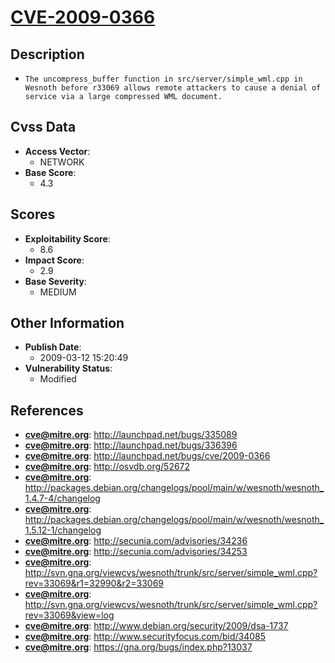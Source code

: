 
# [CVE-2009-0366](http://launchpad.net/bugs/335089)

## Description

- `The uncompress_buffer function in src/server/simple_wml.cpp in Wesnoth before r33069 allows remote attackers to cause a denial of service via a large compressed WML document.`

## Cvss Data

- **Access Vector**:
  - NETWORK
- **Base Score**:
  - 4.3

## Scores

- **Exploitability Score**:
  - 8.6
- **Impact Score**:
  - 2.9
- **Base Severity**:
  - MEDIUM

## Other Information

- **Publish Date**:
  - 2009-03-12 15:20:49
- **Vulnerability Status**:
  - Modified

## References

- **cve@mitre.org**: http://launchpad.net/bugs/335089
- **cve@mitre.org**: http://launchpad.net/bugs/336396
- **cve@mitre.org**: http://launchpad.net/bugs/cve/2009-0366
- **cve@mitre.org**: http://osvdb.org/52672
- **cve@mitre.org**: http://packages.debian.org/changelogs/pool/main/w/wesnoth/wesnoth_1.4.7-4/changelog
- **cve@mitre.org**: http://packages.debian.org/changelogs/pool/main/w/wesnoth/wesnoth_1.5.12-1/changelog
- **cve@mitre.org**: http://secunia.com/advisories/34236
- **cve@mitre.org**: http://secunia.com/advisories/34253
- **cve@mitre.org**: http://svn.gna.org/viewcvs/wesnoth/trunk/src/server/simple_wml.cpp?rev=33069&r1=32990&r2=33069
- **cve@mitre.org**: http://svn.gna.org/viewcvs/wesnoth/trunk/src/server/simple_wml.cpp?rev=33069&view=log
- **cve@mitre.org**: http://www.debian.org/security/2009/dsa-1737
- **cve@mitre.org**: http://www.securityfocus.com/bid/34085
- **cve@mitre.org**: https://gna.org/bugs/index.php?13037
